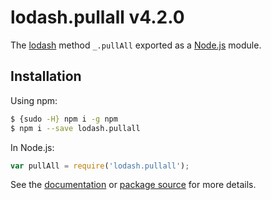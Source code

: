 # lodash.pullall v4.2.0

The [lodash](https://lodash.com/) method `_.pullAll` exported as a [Node.js](https://nodejs.org/) module.

## Installation

Using npm:
```bash
$ {sudo -H} npm i -g npm
$ npm i --save lodash.pullall
```

In Node.js:
```js
var pullAll = require('lodash.pullall');
```

See the [documentation](https://lodash.com/docs#pullAll) or [package source](https://github.com/lodash/lodash/blob/4.2.0-npm-packages/lodash.pullall) for more details.
